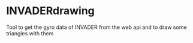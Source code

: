 # INVADERdrawing
Tool to get the gyro data of INVADER from the web api and to draw some triangles with them
